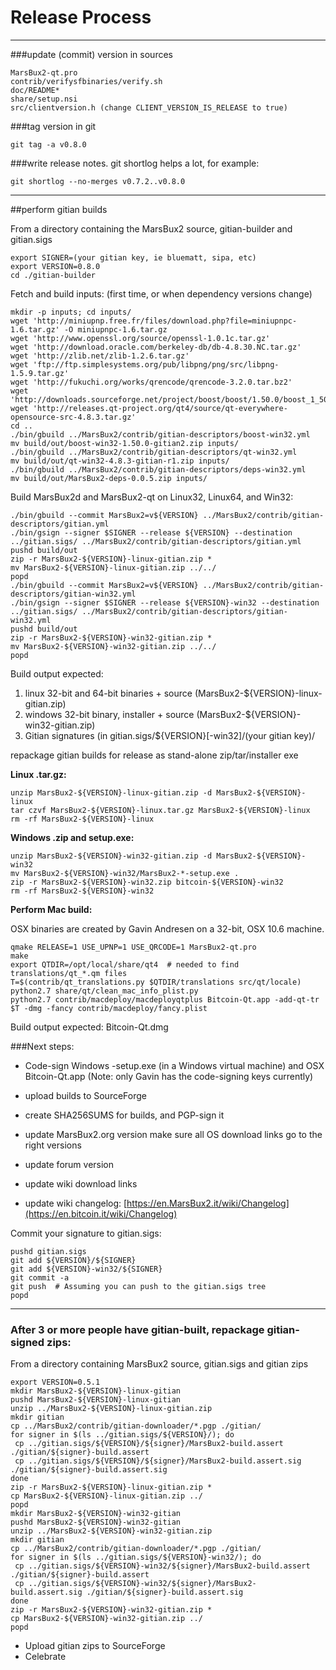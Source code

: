 Release Process
====================

* * *

###update (commit) version in sources


	MarsBux2-qt.pro
	contrib/verifysfbinaries/verify.sh
	doc/README*
	share/setup.nsi
	src/clientversion.h (change CLIENT_VERSION_IS_RELEASE to true)

###tag version in git

	git tag -a v0.8.0

###write release notes. git shortlog helps a lot, for example:

	git shortlog --no-merges v0.7.2..v0.8.0

* * *

##perform gitian builds

 From a directory containing the MarsBux2 source, gitian-builder and gitian.sigs
  
	export SIGNER=(your gitian key, ie bluematt, sipa, etc)
	export VERSION=0.8.0
	cd ./gitian-builder

 Fetch and build inputs: (first time, or when dependency versions change)

	mkdir -p inputs; cd inputs/
	wget 'http://miniupnp.free.fr/files/download.php?file=miniupnpc-1.6.tar.gz' -O miniupnpc-1.6.tar.gz
	wget 'http://www.openssl.org/source/openssl-1.0.1c.tar.gz'
	wget 'http://download.oracle.com/berkeley-db/db-4.8.30.NC.tar.gz'
	wget 'http://zlib.net/zlib-1.2.6.tar.gz'
	wget 'ftp://ftp.simplesystems.org/pub/libpng/png/src/libpng-1.5.9.tar.gz'
	wget 'http://fukuchi.org/works/qrencode/qrencode-3.2.0.tar.bz2'
	wget 'http://downloads.sourceforge.net/project/boost/boost/1.50.0/boost_1_50_0.tar.bz2'
	wget 'http://releases.qt-project.org/qt4/source/qt-everywhere-opensource-src-4.8.3.tar.gz'
	cd ..
	./bin/gbuild ../MarsBux2/contrib/gitian-descriptors/boost-win32.yml
	mv build/out/boost-win32-1.50.0-gitian2.zip inputs/
	./bin/gbuild ../MarsBux2/contrib/gitian-descriptors/qt-win32.yml
	mv build/out/qt-win32-4.8.3-gitian-r1.zip inputs/
	./bin/gbuild ../MarsBux2/contrib/gitian-descriptors/deps-win32.yml
	mv build/out/MarsBux2-deps-0.0.5.zip inputs/

 Build MarsBux2d and MarsBux2-qt on Linux32, Linux64, and Win32:
  
	./bin/gbuild --commit MarsBux2=v${VERSION} ../MarsBux2/contrib/gitian-descriptors/gitian.yml
	./bin/gsign --signer $SIGNER --release ${VERSION} --destination ../gitian.sigs/ ../MarsBux2/contrib/gitian-descriptors/gitian.yml
	pushd build/out
	zip -r MarsBux2-${VERSION}-linux-gitian.zip *
	mv MarsBux2-${VERSION}-linux-gitian.zip ../../
	popd
	./bin/gbuild --commit MarsBux2=v${VERSION} ../MarsBux2/contrib/gitian-descriptors/gitian-win32.yml
	./bin/gsign --signer $SIGNER --release ${VERSION}-win32 --destination ../gitian.sigs/ ../MarsBux2/contrib/gitian-descriptors/gitian-win32.yml
	pushd build/out
	zip -r MarsBux2-${VERSION}-win32-gitian.zip *
	mv MarsBux2-${VERSION}-win32-gitian.zip ../../
	popd

  Build output expected:

  1. linux 32-bit and 64-bit binaries + source (MarsBux2-${VERSION}-linux-gitian.zip)
  2. windows 32-bit binary, installer + source (MarsBux2-${VERSION}-win32-gitian.zip)
  3. Gitian signatures (in gitian.sigs/${VERSION}[-win32]/(your gitian key)/

repackage gitian builds for release as stand-alone zip/tar/installer exe

**Linux .tar.gz:**

	unzip MarsBux2-${VERSION}-linux-gitian.zip -d MarsBux2-${VERSION}-linux
	tar czvf MarsBux2-${VERSION}-linux.tar.gz MarsBux2-${VERSION}-linux
	rm -rf MarsBux2-${VERSION}-linux

**Windows .zip and setup.exe:**

	unzip MarsBux2-${VERSION}-win32-gitian.zip -d MarsBux2-${VERSION}-win32
	mv MarsBux2-${VERSION}-win32/MarsBux2-*-setup.exe .
	zip -r MarsBux2-${VERSION}-win32.zip bitcoin-${VERSION}-win32
	rm -rf MarsBux2-${VERSION}-win32

**Perform Mac build:**

  OSX binaries are created by Gavin Andresen on a 32-bit, OSX 10.6 machine.

	qmake RELEASE=1 USE_UPNP=1 USE_QRCODE=1 MarsBux2-qt.pro
	make
	export QTDIR=/opt/local/share/qt4  # needed to find translations/qt_*.qm files
	T=$(contrib/qt_translations.py $QTDIR/translations src/qt/locale)
	python2.7 share/qt/clean_mac_info_plist.py
	python2.7 contrib/macdeploy/macdeployqtplus Bitcoin-Qt.app -add-qt-tr $T -dmg -fancy contrib/macdeploy/fancy.plist

 Build output expected: Bitcoin-Qt.dmg

###Next steps:

* Code-sign Windows -setup.exe (in a Windows virtual machine) and
  OSX Bitcoin-Qt.app (Note: only Gavin has the code-signing keys currently)

* upload builds to SourceForge

* create SHA256SUMS for builds, and PGP-sign it

* update MarsBux2.org version
  make sure all OS download links go to the right versions

* update forum version

* update wiki download links

* update wiki changelog: [https://en.MarsBux2.it/wiki/Changelog](https://en.bitcoin.it/wiki/Changelog)

Commit your signature to gitian.sigs:

	pushd gitian.sigs
	git add ${VERSION}/${SIGNER}
	git add ${VERSION}-win32/${SIGNER}
	git commit -a
	git push  # Assuming you can push to the gitian.sigs tree
	popd

-------------------------------------------------------------------------

### After 3 or more people have gitian-built, repackage gitian-signed zips:

From a directory containing MarsBux2 source, gitian.sigs and gitian zips

	export VERSION=0.5.1
	mkdir MarsBux2-${VERSION}-linux-gitian
	pushd MarsBux2-${VERSION}-linux-gitian
	unzip ../MarsBux2-${VERSION}-linux-gitian.zip
	mkdir gitian
	cp ../MarsBux2/contrib/gitian-downloader/*.pgp ./gitian/
	for signer in $(ls ../gitian.sigs/${VERSION}/); do
	 cp ../gitian.sigs/${VERSION}/${signer}/MarsBux2-build.assert ./gitian/${signer}-build.assert
	 cp ../gitian.sigs/${VERSION}/${signer}/MarsBux2-build.assert.sig ./gitian/${signer}-build.assert.sig
	done
	zip -r MarsBux2-${VERSION}-linux-gitian.zip *
	cp MarsBux2-${VERSION}-linux-gitian.zip ../
	popd
	mkdir MarsBux2-${VERSION}-win32-gitian
	pushd MarsBux2-${VERSION}-win32-gitian
	unzip ../MarsBux2-${VERSION}-win32-gitian.zip
	mkdir gitian
	cp ../MarsBux2/contrib/gitian-downloader/*.pgp ./gitian/
	for signer in $(ls ../gitian.sigs/${VERSION}-win32/); do
	 cp ../gitian.sigs/${VERSION}-win32/${signer}/MarsBux2-build.assert ./gitian/${signer}-build.assert
	 cp ../gitian.sigs/${VERSION}-win32/${signer}/MarsBux2-build.assert.sig ./gitian/${signer}-build.assert.sig
	done
	zip -r MarsBux2-${VERSION}-win32-gitian.zip *
	cp MarsBux2-${VERSION}-win32-gitian.zip ../
	popd

- Upload gitian zips to SourceForge
- Celebrate 
